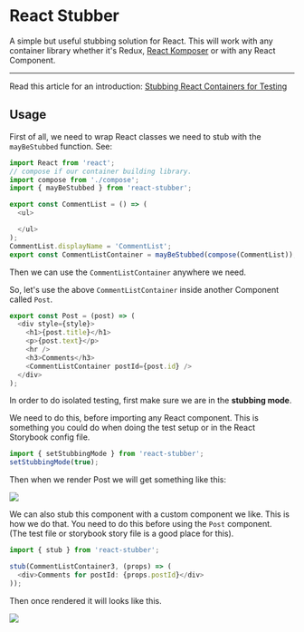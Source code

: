 # React Stubber

A simple but useful stubbing solution for React. This will work with any container library whether it's Redux, [React Komposer](https://github.com/ggallon/react-komposer) or with any React Component.

---

Read this article for an introduction: [Stubbing React Containers for Testing](https://voice.kadira.io/stubbing-react-containers-for-testing-11bcd537e586?source=latest)

## Usage

First of all, we need to wrap React classes we need to stub with the `mayBeStubbed` function. See:

```js
import React from 'react';
// compose if our container building library.
import compose from './compose';
import { mayBeStubbed } from 'react-stubber';

export const CommentList = () => (
  <ul>

  </ul>
);
CommentList.displayName = 'CommentList';
export const CommentListContainer = mayBeStubbed(compose(CommentList));
```

Then we can use the `CommentListContainer` anywhere we need.

So, let's use the above `CommentListContainer` inside another Component called `Post`.

```js
export const Post = (post) => (
  <div style={style}>
    <h1>{post.title}</h1>
    <p>{post.text}</p>
    <hr />
    <h3>Comments</h3>
    <CommentListContainer postId={post.id} />
  </div>
);
```

In order to do isolated testing, first make sure we are in the **stubbing mode**.

We need to do this, before importing any React component. This is something you could do when doing the test setup or in the React Storybook config file.

```js
import { setStubbingMode } from 'react-stubber';
setStubbingMode(true);
```

Then when we render Post we will get something like this:

![](docs/with-default-stub.png)

We can also stub this component with a custom component we like. This is how we do that. You need to do this before using the `Post` component. <br />
(The test file or storybook story file is a good place for this).

```js
import { stub } from 'react-stubber';

stub(CommentListContainer3, (props) => (
  <div>Comments for postId: {props.postId}</div>
));
```

Then once rendered it will looks like this.

![](docs/with-custom-stub.png)
